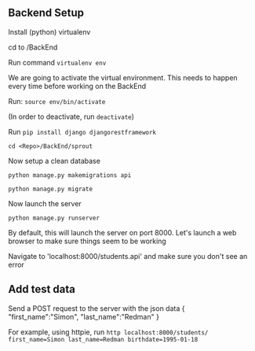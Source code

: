 ## Backend Setup

Install (python) virtualenv

cd to <Repo>/BackEnd

Run command `virtualenv env`

We are going to activate the virtual environment. This needs to happen every time before working on the BackEnd

Run: `source env/bin/activate`

(In order to deactivate, run `deactivate`)

Run `pip install django djangorestframework`

`cd <Repo>/BackEnd/sprout`

Now setup a clean database

`python manage.py makemigrations api`

`python manage.py migrate`

Now launch the server

`python manage.py runserver`

By default, this will launch the server on port 8000. Let's launch a web browser to make sure things seem to be working

Navigate to 'localhost:8000/students.api' and make sure you don't see an error

## Add test data

Send a POST request to the server with the json data { "first_name":"Simon", "last_name":"Redman" }

For example, using httpie, run `http localhost:8000/students/ first_name=Simon last_name=Redman birthdate=1995-01-18`
